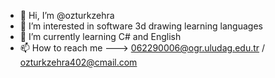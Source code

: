 - 👋 Hi, I’m @ozturkzehra
- 👀 I’m interested in software 3d drawing learning languages
- 🌱 I’m currently learning C# and English
- 📫 How to reach me ---> 062290006@ogr.uludag.edu.tr / ozturkzehra402@cmail.com

<!---
ozturkzehra/ozturkzehra is a ✨ special ✨ repository because its `README.md` (this file) appears on your GitHub profile.
You can click the Preview link to take a look at your changes.
--->
